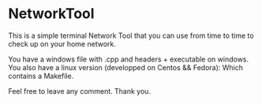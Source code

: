 # NetworkTool
This is a simple terminal Network Tool that you can use from time to time to check up on your home network.

You have a windows file with .cpp and headers + executable on windows.
You also have a linux version (developped on Centos && Fedora): Which contains a Makefile.

Feel free to leave any comment.
Thank you.
